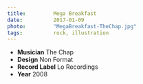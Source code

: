 ```yaml
---
title:         Mega Breakfast
date:          2017-01-09
photo:         "MegaBreakfast-TheChap.jpg"
tags:          rock, illustration
---
```

- **Musician** The Chap
- **Design** Non Format
- **Record Label** Lo Recordings
- **Year** 2008
